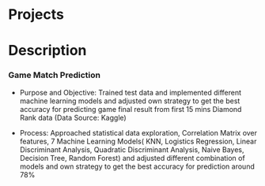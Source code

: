 # Projects

# Description

### Game Match Prediction
- Purpose and Objective: Trained test data and implemented different machine learning models and adjusted own strategy to get the best accuracy for predicting game final result from first 15 mins Diamond Rank data (Data Source: Kaggle)

- Process: Approached statistical data exploration, Correlation Matrix over features, 7 Machine Learning Models( KNN, Logistics Regression, Linear Discriminant Analysis, Quadratic Discriminant Analysis, Naive Bayes, Decision Tree, Random Forest) and adjusted different combination of models and own strategy to get the best accuracy for prediction around 78%
